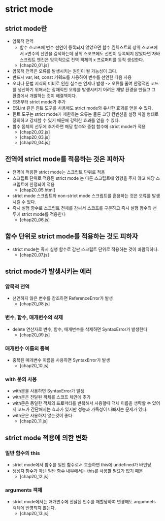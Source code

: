 # strict mode
## strict mode란
- 암묵적 전역 
  - 함수 스코프에 변수 선언이 등록되지 않았으면 함수 컨텍스트의 상위 스코프에서 x변수의 선언을 검색하는데 상위 스코프에도 선언이 등록되지 않았다면 자바스크립트 엔진은 암묵적으로 전역 객체의 x 프로퍼티를 동적 생성한다. 
  - [chap20_01.js]
- 암묵적 전역은 오류를 발생시키는 원인이 될 가능성이 크다.
- 반드시 var, let, const 키워드를 사용하여 변수를 선언한 다음 사용
- 오타나 문법 지식의 미비로 인한 실수는 언제나 발생 -> 오류를 줄여 안정적인 코드를 생산하기 위해서는 잠재적인 오류를 발생시키기 어려운 개발 환경을 만들고 그 환경에서 개발하는 것이 해결책이다.
- ES5부터 strict mode가 추가
- ESLint 같은 린트 도구를 사용해도 strict mode와 유사한 효과를 얻을 수 있다.
- 린트 도구는 strict mode가 제한하는 오류는 물론 코딩 컨벤션을 설정 파일 형태로 정의하고 강제할 수 있기 때문에 강력한 효과를 얻을 수 있다.
- 함수 몸체의 선두에 추가하면 해당 함수와 중첩 함수에 strict mode가 적용
  - [chap20_02.js]
  - [chap20_03.js]
  - [chap20_04.js]
## 전역에 strict mode를 적용하는 것은 피하자
- 전역에 적용한 strict mode는 스크립트 단위로 적용
- 스크립트 단위로 적용된 strict mode 는 다른 스크립트에 영향을 주지 않고 해당 스크립트에 한정되어 적용
  - [chap20_05.html]
- strict mode 스크립트와 non-strict mode 스크립트를 혼용하는 것은 오류를 발생시킬 수 있다.
- 즉시 실행 함수로 스크립트 전체를 감싸서 스코프를 구분하고 즉시 실행 함수의 선두에 strict mode를 적용한다
  - [chap20_06.js]
## 함수 단위로 strict mode를 적용하는 것도 피하자
- strict mode는 즉시 실행 함수로 감싼 스크립트 단위로 적용하는 것이 바람직하다.
  - [chap20_07.js]
## strict mode가 발생시키는 에러
### 암묵적 전역
- 선언하지 않은 변수를 참조하면 ReferenceError가 발생
  - [chap20_08.js]
### 변수, 함수, 매개변수의 삭제
- delete 연산자로 변수, 함수, 매개변수를 삭제하면 SyntaxError가 발생한다
  - [chap20_09.js]
### 매개변수 이름의 중복
- 중복된 매개변수 이름을 사용하면 SyntaxError가 발생
  - [chap20_10.js]
### with 문의 사용
- with문을 사용하면 SyntaxError가 발생
- with문은 전달된 객체를 스코프 체인에 추가
- with문은 동일한 객체의 프로퍼티를 반복해서 사용할때 객체 이름을 생략할 수 있어서 코드가 간단해지는 효과가 있지만 성능과 가독성이 나빠지는 문제가 있다.
- with문은 사용하지 않는것이 좋다
  - [chap20_11.js]
## strict mode 적용에 의한 변화
### 일반 함수의 this
- strict mode에서 함수를 일반 함수로서 호출하면 this에 undefined가 바인딩
- 생성자 함수가 아닌 일반 함수 내부에서는 this를 사용할 필요가 없기 때문
  - [chap20_12.js]
### arguments 객체
- strict mode에서는 매개변수에 전달된 인수를 재할당하여 변경해도 argumnets 객체에 반영되지 않는다.
  - [chap20_13.js]